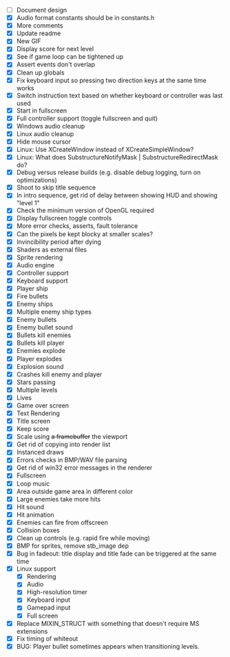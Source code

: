 - [ ] Document design
- [x] Audio format constants should be in constants.h
- [x] More comments
- [x] Update readme
- [x] New GIF
- [x] Display score for next level
- [x] See if game loop can be tightened up
- [x] Assert events don't overlap
- [x] Clean up globals 
- [x] Fix keyboard input so pressing two direction keys at the same time works
- [x] Switch instruction text based on whether keyboard or controller was last used
- [x] Start in fullscreen
- [x] Full controller support (toggle fullscreen and quit)
- [x] Windows audio cleanup
- [x] Linux audio cleanup
- [x] Hide mouse cursor
- [x] Linux: Use XCreateWindow instead of XCreateSimpleWindow?
- [x] Linux: What does SubstructureNotifyMask | SubstructureRedirectMask do?
- [x] Debug versus release builds (e.g. disable debug logging, turn on optimizations)
- [x] Shoot to skip title sequence
- [x] In intro sequence, get rid of delay between showing HUD and showing "level 1"
- [x] Check the minimum version of OpenGL required
- [x] Display fullscreen toggle controls
- [x] More error checks, asserts, fault tolerance
- [x] Can the pixels be kept blocky at smaller scales?
- [x] Invincibility period after dying
- [x] Shaders as external files
- [x] Sprite rendering
- [x] Audio engine
- [x] Controller support
- [x] Keyboard support
- [x] Player ship
- [x] Fire bullets
- [x] Enemy ships
- [x] Multiple enemy ship types
- [x] Enemy bullets
- [x] Enemy bullet sound
- [x] Bullets kill enemies
- [x] Bullets kill player
- [x] Enemies explode
- [x] Player explodes
- [x] Explosion sound
- [x] Crashes kill enemy and player
- [x] Stars passing
- [x] Multiple levels
- [x] Lives
- [x] Game over screen
- [x] Text Rendering
- [x] Title screen
- [x] Keep score
- [x] Scale using ~~a framebuffer~~ the viewport
- [x] Get rid of copying into render list
- [x] Instanced draws
- [x] Errors checks in BMP/WAV file parsing
- [x] Get rid of win32 error messages in the renderer
- [x] Fullscreen
- [x] Loop music
- [x] Area outside game area in different color
- [x] Large enemies take more hits
- [x] Hit sound
- [x] Hit animation
- [x] Enemies can fire from offscreen
- [x] Collision boxes
- [x] Clean up controls (e.g. rapid fire while moving)
- [x] BMP for sprites, remove stb_image dep
- [x] Bug in fadeout: title display and title fade can be triggered at the same time
- [x] Linux support
    - [x] Rendering
    - [x] Audio
    - [x] High-resolution timer
    - [x] Keyboard input
    - [x] Gamepad input
    - [x] Full screen
- [x] Replace MIXIN_STRUCT with something that doesn't require MS extensions
- [x] Fix timing of whiteout
- [x] BUG: Player bullet sometimes appears when transitioning levels.
